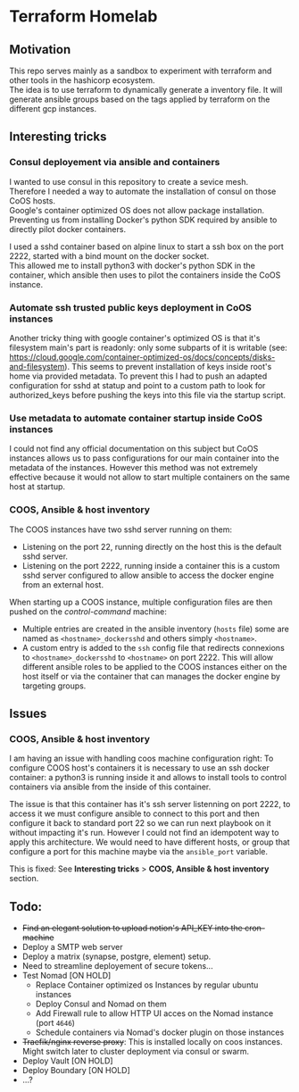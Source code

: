 # Terraform Homelab

## Motivation

This repo serves mainly as a sandbox to experiment with terraform and other tools in the hashicorp ecosystem.  
The idea is to use terraform to dynamically generate a inventory file. It will generate ansible groups based on the tags applied by terraform on the different gcp instances.

## Interesting tricks

### Consul deployement via ansible and containers
I wanted to use consul in this repository to create a sevice mesh.  
Therefore I needed a way to automate the installation of consul on those CoOS hosts.  
Google's container optimized OS does not allow package installation. Preventing us from installing Docker's python SDK required by ansible to directly pilot docker containers.

I used a sshd container based on alpine linux to start a ssh box on the port 2222, started with a bind mount on the docker socket.  
This allowed me to install python3 with docker's python SDK in the container, which ansible then uses to pilot the containers inside the CoOS instance.

### Automate ssh trusted public keys deployment in CoOS instances
Another tricky thing with google container's optimized OS is that it's filesystem main's part is readonly: only some subparts of it is writable (see: https://cloud.google.com/container-optimized-os/docs/concepts/disks-and-filesystem).
This seems to prevent installation of keys inside root's home via provided metadata.
To prevent this I had to push an adapted configuration for sshd at statup and point to a custom path to look for authorized_keys before pushing the keys into this file via the startup script.

### Use metadata to automate container startup inside CoOS instances
I could not find any official documentation on this subject but CoOS instances allows us to pass configurations for our main container into the metadata of the instances. However this method was not extremely effective because it would not allow to start multiple containers on the same host at startup.

### COOS, Ansible & host inventory

The COOS instances have two sshd server running on them:
- Listening on the port 22, running directly on the host this is the default sshd server.
- Listening on the port 2222, running inside a container this is a custom sshd server configured to allow ansible to access the docker engine from an external host.

When starting up a COOS instance, multiple configuration files are then pushed on the *control-command* machine:
- Multiple entries are created in the ansible inventory (`hosts` file) some are named as `<hostname>_dockersshd` and others simply `<hostname>`.
- A custom entry is added to the `ssh` config file that redirects connexions to `<hostname>_dockersshd` to `<hostname>` on port 2222.
This will allow different ansible roles to be applied to the COOS instances either on the host itself or via the container that can manages the docker engine by targeting groups.

## Issues

### COOS, Ansible & host inventory

I am having an issue with handling coos machine configuration right:
To configure COOS host's containers it is necessary to use an ssh docker container: a python3 is running inside it and allows to install tools to control containers via ansible from the inside of this container.

The issue is that this container has it's ssh server listenning on port 2222, to access it we must configure ansible to connect to this port and then configure it back to standard port 22 so we can run next playbook on it without impacting it's run.
However I could not find an idempotent way to apply this architecture.
We would need to have different hosts, or group that configure a port for this machine maybe via the `ansible_port` variable.

This is fixed: See **Interesting tricks** > **COOS, Ansible & host inventory** section.


## Todo:
- ~~Find an elegant solution to upload notion's API_KEY into the cron-machine~~
- Deploy a SMTP web server
- Deploy a matrix (synapse, postgre, element) setup.
- Need to streamline deployement of secure tokens...
- Test Nomad [ON HOLD]
  - Replace Container optimized os Instances by regular ubuntu instances
  - Deploy Consul and Nomad on them
  - Add Firewall rule to allow HTTP UI acces on the Nomad instance (port `4646`)
  - Schedule containers via Nomad's docker plugin on those instances
- ~~Traefik/nginx reverse proxy~~: This is installed locally on coos instances. Might switch later to cluster deployment via consul or swarm.
- Deploy Vault [ON HOLD]
- Deploy Boundary [ON HOLD]
- ...?